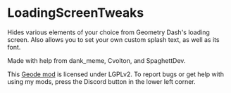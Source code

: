 # LoadingScreenTweaks

Hides various elements of your choice from Geometry Dash's loading screen. Also allows you to set your own custom splash text, as well as its font.

Made with help from dank_meme, Cvolton, and SpaghettDev.

This [Geode mod](https://geode-sdk.org) is licensed under LGPLv2. To report bugs or get help with using my mods, press the Discord button in the lower left corner.